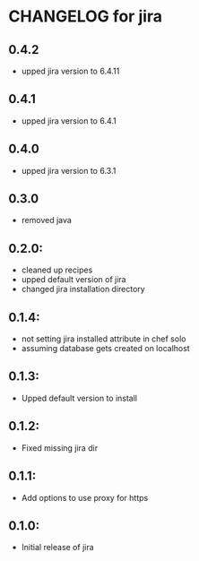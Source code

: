 # CHANGELOG for jira

## 0.4.2

* upped jira version to 6.4.11

## 0.4.1

* upped jira version to 6.4.1

## 0.4.0

* upped jira version to 6.3.1

## 0.3.0

* removed java

## 0.2.0:

* cleaned up recipes
* upped default version of jira
* changed jira installation directory

## 0.1.4:

* not setting jira installed attribute in chef solo
* assuming database gets created on localhost

## 0.1.3:

* Upped default version to install

## 0.1.2:

* Fixed missing jira dir

## 0.1.1:

* Add options to use proxy for https

## 0.1.0:

* Initial release of jira

